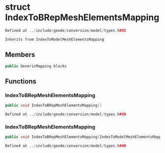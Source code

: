 # struct IndexToBRepMeshElementsMapping

```cpp
Defined at ../include/geode/conversion/model/types.h#35
```

```cpp
Inherits from IndexToModelMeshElementsMapping
```



## Members

```cpp
public GenericMapping blocks

```



## Functions

### IndexToBRepMeshElementsMapping

```cpp
public void IndexToBRepMeshElementsMapping()
```

```cpp
Defined at ../include/geode/conversion/model/types.h#38
```

### IndexToBRepMeshElementsMapping

```cpp
public void IndexToBRepMeshElementsMapping(IndexToModelMeshElementsMapping model_mappings, GenericMapping block_mappings)
```

```cpp
Defined at ../include/geode/conversion/model/types.h#40
```



